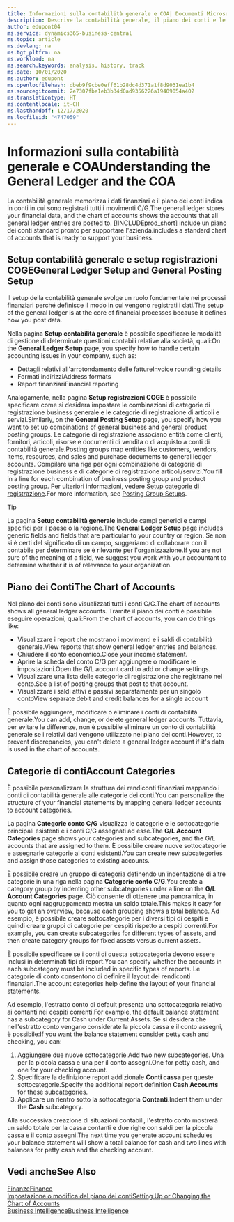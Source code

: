 ```yaml
---
title: Informazioni sulla contabilità generale e COA| Documenti Microsoft
description: Descrive la contabilità generale, il piano dei conti e le categorie dei conti.
author: edupont04
ms.service: dynamics365-business-central
ms.topic: article
ms.devlang: na
ms.tgt_pltfrm: na
ms.workload: na
ms.search.keywords: analysis, history, track
ms.date: 10/01/2020
ms.author: edupont
ms.openlocfilehash: dbeb9f9cbe0eff61b28dc4d371a1f8d9031ea1b4
ms.sourcegitcommit: 2e7307fbe1eb3b34d0ad9356226a19409054a402
ms.translationtype: HT
ms.contentlocale: it-CH
ms.lasthandoff: 12/17/2020
ms.locfileid: "4747059"
---
```

# <a name="understanding-the-general-ledger-and-the-coa"></a><span data-ttu-id="b9017-103">Informazioni sulla contabilità generale e COA</span><span class="sxs-lookup"><span data-stu-id="b9017-103">Understanding the General Ledger and the COA</span></span>

<span data-ttu-id="b9017-104">La contabilità generale memorizza i dati finanziari e il piano dei conti indica in conti in cui sono registrati tutti i movimenti C/G.</span><span class="sxs-lookup"><span data-stu-id="b9017-104">The general ledger stores your financial data, and the chart of accounts shows the accounts that all general ledger entries are posted to.</span></span> [!INCLUDE[prod_short](includes/prod_short.md)] <span data-ttu-id="b9017-105">include un piano dei conti standard pronto per supportare l'azienda.</span><span class="sxs-lookup"><span data-stu-id="b9017-105">includes a standard chart of accounts that is ready to support your business.</span></span>

## <a name="general-ledger-setup-and-general-posting-setup"></a><span data-ttu-id="b9017-106">Setup contabilità generale e setup registrazioni COGE</span><span class="sxs-lookup"><span data-stu-id="b9017-106">General Ledger Setup and General Posting Setup</span></span>

<span data-ttu-id="b9017-107">Il setup della contabilità generale svolge un ruolo fondamentale nei processi finanziari perché definisce il modo in cui vengono registrati i dati.</span><span class="sxs-lookup"><span data-stu-id="b9017-107">The setup of the general ledger is at the core of financial processes because it defines how you post data.</span></span>  

<span data-ttu-id="b9017-108">Nella pagina **Setup contabilità generale** è possibile specificare le modalità di gestione di determinate questioni contabili relative alla società, quali:</span><span class="sxs-lookup"><span data-stu-id="b9017-108">On the **General Ledger Setup** page, you specify how to handle certain accounting issues in your company, such as:</span></span>  

* <span data-ttu-id="b9017-109">Dettagli relativi all'arrotondamento delle fatture</span><span class="sxs-lookup"><span data-stu-id="b9017-109">Invoice rounding details</span></span>  
* <span data-ttu-id="b9017-110">Formati indirizzi</span><span class="sxs-lookup"><span data-stu-id="b9017-110">Address formats</span></span>  
* <span data-ttu-id="b9017-111">Report finanziari</span><span class="sxs-lookup"><span data-stu-id="b9017-111">Financial reporting</span></span>  

<span data-ttu-id="b9017-112">Analogamente, nella pagina **Setup registrazioni COGE** è possibile specificare come si desidera impostare le combinazioni di categorie di registrazione business generale e le categorie di registrazione di articoli e servizi.</span><span class="sxs-lookup"><span data-stu-id="b9017-112">Similarly, on the **General Posting Setup** page, you specify how you want to set up combinations of general business and general product posting groups.</span></span> <span data-ttu-id="b9017-113">Le categorie di registrazione associano entità come clienti, fornitori, articoli, risorse e documenti di vendita o di acquisto a conti di contabilità generale.</span><span class="sxs-lookup"><span data-stu-id="b9017-113">Posting groups map entities like customers, vendors, items, resources, and sales and purchase documents to general ledger accounts.</span></span> <span data-ttu-id="b9017-114">Compilare una riga per ogni combinazione di categorie di registrazione business e di categorie di registrazione articoli/servizi.</span><span class="sxs-lookup"><span data-stu-id="b9017-114">You fill in a line for each combination of business posting group and product posting group.</span></span> <span data-ttu-id="b9017-115">Per ulteriori informazioni, vedere [Setup categorie di registrazione](finance-posting-groups.md).</span><span class="sxs-lookup"><span data-stu-id="b9017-115">For more information, see [Posting Group Setups](finance-posting-groups.md).</span></span>  

> [!TIP]
> <span data-ttu-id="b9017-116">La pagina **Setup contabilità generale** include campi generici e campi specifici per il paese o la regione.</span><span class="sxs-lookup"><span data-stu-id="b9017-116">The **General Ledger Setup** page includes generic fields and fields that are particular to your country or region.</span></span> <span data-ttu-id="b9017-117">Se non si è certi del significato di un campo, suggeriamo di collaborare con il contabile per determinare se è rilevante per l'organizzazione.</span><span class="sxs-lookup"><span data-stu-id="b9017-117">If you are not sure of the meaning of a field, we suggest you work with your accountant to determine whether it is of relevance to your organization.</span></span>  

## <a name="the-chart-of-accounts"></a><span data-ttu-id="b9017-118">Piano dei Conti</span><span class="sxs-lookup"><span data-stu-id="b9017-118">The Chart of Accounts</span></span>

<span data-ttu-id="b9017-119">Nel piano dei conti sono visualizzati tutti i conti C/G.</span><span class="sxs-lookup"><span data-stu-id="b9017-119">The chart of accounts shows all general ledger accounts.</span></span> <span data-ttu-id="b9017-120">Tramite il piano dei conti è possibile eseguire operazioni, quali:</span><span class="sxs-lookup"><span data-stu-id="b9017-120">From the chart of accounts, you can do things like:</span></span>  

* <span data-ttu-id="b9017-121">Visualizzare i report che mostrano i movimenti e i saldi di contabilità generale.</span><span class="sxs-lookup"><span data-stu-id="b9017-121">View reports that show general ledger entries and balances.</span></span>  
* <span data-ttu-id="b9017-122">Chiudere il conto economico.</span><span class="sxs-lookup"><span data-stu-id="b9017-122">Close your income statement.</span></span>  
* <span data-ttu-id="b9017-123">Aprire la scheda del conto C/G per aggiungere o modificare le impostazioni.</span><span class="sxs-lookup"><span data-stu-id="b9017-123">Open the G/L account card to add or change settings.</span></span>  
* <span data-ttu-id="b9017-124">Visualizzare una lista delle categorie di registrazione che registrano nel conto.</span><span class="sxs-lookup"><span data-stu-id="b9017-124">See a list of posting groups that post to that account.</span></span>
* <span data-ttu-id="b9017-125">Visualizzare i saldi attivi e passivi separatamente per un singolo conto</span><span class="sxs-lookup"><span data-stu-id="b9017-125">View separate debit and credit balances for a single account</span></span>  

<span data-ttu-id="b9017-126">È possibile aggiungere, modificare o eliminare i conti di contabilità generale.</span><span class="sxs-lookup"><span data-stu-id="b9017-126">You can add, change, or delete general ledger accounts.</span></span> <span data-ttu-id="b9017-127">Tuttavia, per evitare le differenze, non è possibile eliminare un conto di contabilità generale se i relativi dati vengono utilizzato nel piano dei conti.</span><span class="sxs-lookup"><span data-stu-id="b9017-127">However, to prevent discrepancies, you can't delete a general ledger account if it's data is used in the chart of accounts.</span></span>  

## <a name="account-categories"></a><span data-ttu-id="b9017-128">Categorie di conti</span><span class="sxs-lookup"><span data-stu-id="b9017-128">Account Categories</span></span>

<span data-ttu-id="b9017-129">È possibile personalizzare la struttura dei rendiconti finanziari mappando i conti di contabilità generale alle categorie dei conti.</span><span class="sxs-lookup"><span data-stu-id="b9017-129">You can personalize the structure of your financial statements by mapping general ledger accounts to account categories.</span></span>  

<span data-ttu-id="b9017-130">La pagina **Categorie conto C/G** visualizza le categorie e le sottocategorie principali esistenti e i conti C/G assegnati ad esse.</span><span class="sxs-lookup"><span data-stu-id="b9017-130">The **G/L Account Categories** page shows your categories and subcategories, and the G/L accounts that are assigned to them.</span></span> <span data-ttu-id="b9017-131">È possibile creare nuove sottocategorie e assegnarle categorie ai conti esistenti.</span><span class="sxs-lookup"><span data-stu-id="b9017-131">You can create new subcategories and assign those categories to existing accounts.</span></span>  

<span data-ttu-id="b9017-132">È possibile creare un gruppo di categoria definendo un'indentazione di altre categorie in una riga nella pagina **Categorie conto C/G**.</span><span class="sxs-lookup"><span data-stu-id="b9017-132">You create a category group by indenting other subcategories under a line on the **G/L Account Categories** page.</span></span> <span data-ttu-id="b9017-133">Ciò consente di ottenere una panoramica, in quanto ogni raggruppamento mostra un saldo totale.</span><span class="sxs-lookup"><span data-stu-id="b9017-133">This makes it easy for you to get an overview, because each grouping shows a total balance.</span></span> <span data-ttu-id="b9017-134">Ad esempio, è possibile creare sottocategorie per i diversi tipi di cespiti e quindi creare gruppi di categorie per cespiti rispetto a cespiti correnti.</span><span class="sxs-lookup"><span data-stu-id="b9017-134">For example, you can create subcategories for different types of assets, and then create category groups for fixed assets versus current assets.</span></span>  

<span data-ttu-id="b9017-135">È possibile specificare se i conti di questa sottocategoria devono essere inclusi in determinati tipi di report.</span><span class="sxs-lookup"><span data-stu-id="b9017-135">You can specify whether the accounts in each subcategory must be included in specific types of reports.</span></span> <span data-ttu-id="b9017-136">Le categorie di conto consentono di definire il layout dei rendiconti finanziari.</span><span class="sxs-lookup"><span data-stu-id="b9017-136">The account categories help define the layout of your financial statements.</span></span>  

<span data-ttu-id="b9017-137">Ad esempio, l'estratto conto di default presenta una sottocategoria relativa ai contanti nei cespiti correnti.</span><span class="sxs-lookup"><span data-stu-id="b9017-137">For example, the default balance statement has a subcategory for Cash under Current Assets.</span></span> <span data-ttu-id="b9017-138">Se si desidera che nell'estratto conto vengano considerate la piccola cassa e il conto assegni, è possibile:</span><span class="sxs-lookup"><span data-stu-id="b9017-138">If you want the balance statement consider petty cash and checking, you can:</span></span>  

1. <span data-ttu-id="b9017-139">Aggiungere due nuove sottocategorie.</span><span class="sxs-lookup"><span data-stu-id="b9017-139">Add two new subcategories.</span></span> <span data-ttu-id="b9017-140">Una per la piccola cassa e una per il conto assegni.</span><span class="sxs-lookup"><span data-stu-id="b9017-140">One for petty cash, and one for your checking account.</span></span>  
2. <span data-ttu-id="b9017-141">Specificare la definizione report addizionale **Conti cassa** per queste sottocategorie.</span><span class="sxs-lookup"><span data-stu-id="b9017-141">Specify the additional report definition **Cash Accounts** for these subcategories.</span></span>  
3. <span data-ttu-id="b9017-142">Applicare un rientro sotto la sottocategoria **Contanti**.</span><span class="sxs-lookup"><span data-stu-id="b9017-142">Indent them under the **Cash** subcategory.</span></span>  

<span data-ttu-id="b9017-143">Alla successiva creazione di situazioni contabili, l'estratto conto mostrerà un saldo totale per la cassa contanti e due righe con saldi per la piccola cassa e il conto assegni.</span><span class="sxs-lookup"><span data-stu-id="b9017-143">The next time you generate account schedules your balance statement will show a total balance for cash and two lines with balances for petty cash and the checking account.</span></span>  

## <a name="see-also"></a><span data-ttu-id="b9017-144">Vedi anche</span><span class="sxs-lookup"><span data-stu-id="b9017-144">See Also</span></span>

[<span data-ttu-id="b9017-145">Finanze</span><span class="sxs-lookup"><span data-stu-id="b9017-145">Finance</span></span>](finance.md)  
[<span data-ttu-id="b9017-146">Impostazione o modifica del piano dei conti</span><span class="sxs-lookup"><span data-stu-id="b9017-146">Setting Up or Changing the Chart of Accounts</span></span>](finance-setup-chart-accounts.md)  
[<span data-ttu-id="b9017-147">Business Intelligence</span><span class="sxs-lookup"><span data-stu-id="b9017-147">Business Intelligence</span></span>](bi.md)  
